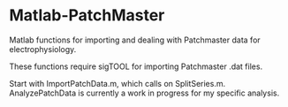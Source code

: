 Matlab-PatchMaster
==================

Matlab functions for importing and dealing with Patchmaster data for electrophysiology.  

These functions require sigTOOL for importing Patchmaster .dat files.

Start with ImportPatchData.m, which calls on SplitSeries.m. AnalyzePatchData is currently a work in progress for my specific analysis.
